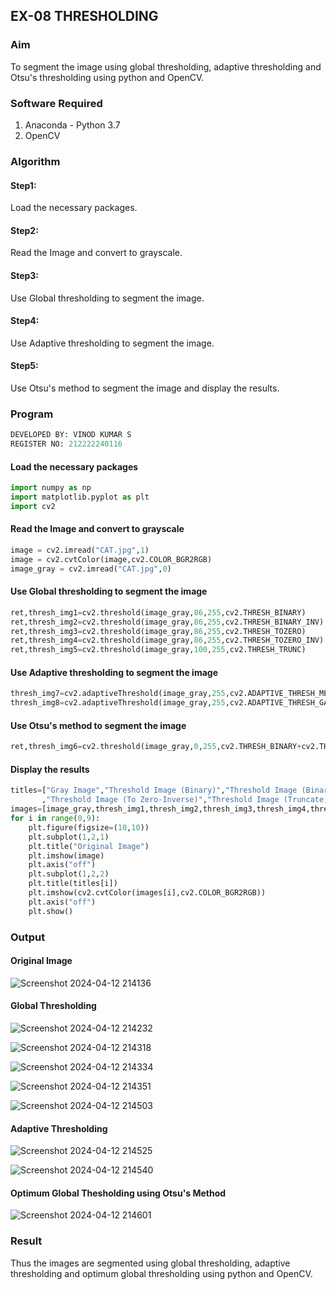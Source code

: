 ## EX-08 THRESHOLDING
### Aim
To segment the image using global thresholding, adaptive thresholding and Otsu's thresholding using python and OpenCV.


### Software Required
1. Anaconda - Python 3.7
2. OpenCV
 
### Algorithm
#### Step1:
Load the necessary packages.
#### Step2:
Read the Image and convert to grayscale.
#### Step3:
Use Global thresholding to segment the image.
#### Step4:
Use Adaptive thresholding to segment the image.
#### Step5:
Use Otsu's method to segment the image and display the results.
### Program
```python
DEVELOPED BY: VINOD KUMAR S
REGISTER NO: 212222240116
```
#### Load the necessary packages
```python
import numpy as np
import matplotlib.pyplot as plt
import cv2
```
#### Read the Image and convert to grayscale
```python
image = cv2.imread("CAT.jpg",1)
image = cv2.cvtColor(image,cv2.COLOR_BGR2RGB)
image_gray = cv2.imread("CAT.jpg",0)
```
#### Use Global thresholding to segment the image
```python
ret,thresh_img1=cv2.threshold(image_gray,86,255,cv2.THRESH_BINARY)
ret,thresh_img2=cv2.threshold(image_gray,86,255,cv2.THRESH_BINARY_INV)
ret,thresh_img3=cv2.threshold(image_gray,86,255,cv2.THRESH_TOZERO)
ret,thresh_img4=cv2.threshold(image_gray,86,255,cv2.THRESH_TOZERO_INV)
ret,thresh_img5=cv2.threshold(image_gray,100,255,cv2.THRESH_TRUNC)
```
#### Use Adaptive thresholding to segment the image
```python
thresh_img7=cv2.adaptiveThreshold(image_gray,255,cv2.ADAPTIVE_THRESH_MEAN_C,cv2.THRESH_BINARY,11,2)
thresh_img8=cv2.adaptiveThreshold(image_gray,255,cv2.ADAPTIVE_THRESH_GAUSSIAN_C,cv2.THRESH_BINARY,11,2)
```
#### Use Otsu's method to segment the image 
```python
ret,thresh_img6=cv2.threshold(image_gray,0,255,cv2.THRESH_BINARY+cv2.THRESH_OTSU)
```
#### Display the results
```python
titles=["Gray Image","Threshold Image (Binary)","Threshold Image (Binary Inverse)","Threshold Image (To Zero)"
       ,"Threshold Image (To Zero-Inverse)","Threshold Image (Truncate)","Otsu","Adaptive Threshold (Mean)","Adaptive Threshold (Gaussian)"]
images=[image_gray,thresh_img1,thresh_img2,thresh_img3,thresh_img4,thresh_img5,thresh_img6,thresh_img7,thresh_img8]
for i in range(0,9):
    plt.figure(figsize=(10,10))
    plt.subplot(1,2,1)
    plt.title("Original Image")
    plt.imshow(image)
    plt.axis("off")
    plt.subplot(1,2,2)
    plt.title(titles[i])
    plt.imshow(cv2.cvtColor(images[i],cv2.COLOR_BGR2RGB))
    plt.axis("off")
    plt.show()
```

### Output
#### Original Image
![Screenshot 2024-04-12 214136](https://github.com/vinodkumar-s/THRESHOLDING-/assets/113497226/4af0a5b1-7d6c-4d64-8628-782501502439)

#### Global Thresholding

![Screenshot 2024-04-12 214232](https://github.com/vinodkumar-s/THRESHOLDING-/assets/113497226/c9f35965-b5bc-4618-9e40-18b876d111ee)

![Screenshot 2024-04-12 214318](https://github.com/vinodkumar-s/THRESHOLDING-/assets/113497226/d275697d-473a-4989-a726-46d947fdce78)

![Screenshot 2024-04-12 214334](https://github.com/vinodkumar-s/THRESHOLDING-/assets/113497226/edd1f6c4-d2c5-4554-8f25-ad7ced57cd1f)

![Screenshot 2024-04-12 214351](https://github.com/vinodkumar-s/THRESHOLDING-/assets/113497226/721d3df4-3e29-4f04-84da-58c108381c94)

![Screenshot 2024-04-12 214503](https://github.com/vinodkumar-s/THRESHOLDING-/assets/113497226/98725933-305e-424c-ac56-d5b8ca5ae367)

#### Adaptive Thresholding

![Screenshot 2024-04-12 214525](https://github.com/vinodkumar-s/THRESHOLDING-/assets/113497226/4a90a844-6818-4dcd-bde7-b03d0daf73a9)

![Screenshot 2024-04-12 214540](https://github.com/vinodkumar-s/THRESHOLDING-/assets/113497226/55065218-c443-47a6-b5a8-33b1cad9c3cc)

#### Optimum Global Thesholding using Otsu's Method
![Screenshot 2024-04-12 214601](https://github.com/vinodkumar-s/THRESHOLDING-/assets/113497226/6dab3a68-f0eb-45d9-893c-da14df47a784)


### Result
Thus the images are segmented using global thresholding, adaptive thresholding and optimum global thresholding using python and OpenCV.


